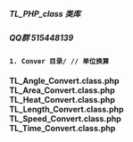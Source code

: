 ##### TL_PHP_class 类库
##### QQ群 515448139
#### `1. Conver 目录/ // 单位换算`
**TL_Angle_Convert.class.php**<br>
**TL_Area_Convert.class.php**<br>
**TL_Heat_Convert.class.php**<br>
**TL_Length_Convert.class.php**<br>
**TL_Speed_Convert.class.php**<br>
**TL_Time_Convert.class.php**